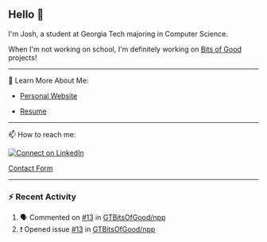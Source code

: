 ## Hello 👋

I'm Josh, a student at Georgia Tech majoring in Computer Science.

When I'm not working on school, I'm definitely working on [Bits of Good](https://bitsofgood.org) projects!

---

📖 Learn More About Me:

* [Personal Website](https://mcfarl.in)

* [Resume](https://www.dropbox.com/s/xak4fdv0h2ghhhy/JoshuaMcFarlin_Resume.pdf?dl=0)

---

📫 How to reach me:

[![Connect on LinkedIn](https://img.shields.io/badge/--linkedin?label=LinkedIn&logo=LinkedIn&style=social)](https://www.linkedin.com/in/joshmcfarlin)

[Contact Form](https://mcfarl.in/contact)

---

### :zap: Recent Activity

<!--START_SECTION:activity-->
1. 🗣 Commented on [#13](https://github.com//GTBitsOfGood/npp/issues/13) in [GTBitsOfGood/npp](https://github.com//GTBitsOfGood/npp)
2. ❗️ Opened issue [#13](https://github.com//GTBitsOfGood/npp/issues/13) in [GTBitsOfGood/npp](https://github.com//GTBitsOfGood/npp)
<!--END_SECTION:activity-->
